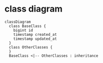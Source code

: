 # class diagram

```mermaid
classDiagram
  class BaseClass {
    bigint id
    timestamp created_at
    timestamp updated_at
  }
  class OtherClasses {
  }
  BaseClass <|-- OtherClasses : inheritance
```
